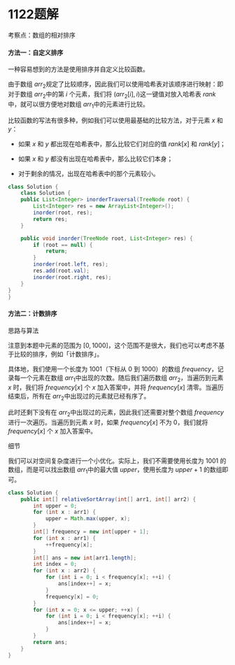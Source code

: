 # 1122题解
考察点：数组的相对排序

#### 方法一：自定义排序

一种容易想到的方法是使用排序并自定义比较函数。

由于数组 $\textit{arr}_2$规定了比较顺序，因此我们可以使用哈希表对该顺序进行映射：即对于数组 $\textit{arr}_2$中的第 $i$ 个元素，我们将 $(\textit{arr}_2[i], i)$这一键值对放入哈希表 $\textit{rank}$ 中，就可以很方便地对数组 $\textit{arr}_1$中的元素进行比较。

比较函数的写法有很多种，例如我们可以使用最基础的比较方法，对于元素 $x$ 和 $y$：

- 如果 $x$ 和 $y$ 都出现在哈希表中，那么比较它们对应的值 $\textit{rank}[x]$ 和 $\textit{rank}[y]$；

- 如果 $x$ 和 $y$ 都没有出现在哈希表中，那么比较它们本身；

- 对于剩余的情况，出现在哈希表中的那个元素较小。


```java
class Solution {
    class Solution {
    public List<Integer> inorderTraversal(TreeNode root) {
        List<Integer> res = new ArrayList<Integer>();
        inorder(root, res);
        return res;
    }

    public void inorder(TreeNode root, List<Integer> res) {
        if (root == null) {
            return;
        }
        inorder(root.left, res);
        res.add(root.val);
        inorder(root.right, res);
    }
}
}
```

#### 方法二：计数排序

思路与算法

注意到本题中元素的范围为 $[0, 1000]$，这个范围不是很大，我们也可以考虑不基于比较的排序，例如「计数排序」。

具体地，我们使用一个长度为 $1001$（下标从 $0$ 到 $1000$）的数组 $\textit{frequency}$，记录每一个元素在数组 $\textit{arr}_1$中出现的次数。随后我们遍历数组 $\textit{arr}_2$，当遍历到元素 $x$ 时，我们将 $\textit{frequency}[x]$ 个 $x$ 加入答案中，并将 $\textit{frequency}[x]$ 清零。当遍历结束后，所有在 $\textit{arr}_2$中出现过的元素就已经有序了。

此时还剩下没有在 $\textit{arr}_2$中出现过的元素，因此我们还需要对整个数组 $\textit{frequency}$ 进行一次遍历。当遍历到元素 $x$ 时，如果 $\textit{frequency}[x]$ 不为 $0$，我们就将 $\textit{frequency}[x]$ 个 $x$ 加入答案中。

细节

我们可以对空间复杂度进行一个小优化。实际上，我们不需要使用长度为 $1001$ 的数组，而是可以找出数组 $\textit{arr}_1$中的最大值 $\textit{upper}$，使用长度为 $\textit{upper}+1$ 的数组即可。

```java
class Solution {
    public int[] relativeSortArray(int[] arr1, int[] arr2) {
        int upper = 0;
        for (int x : arr1) {
            upper = Math.max(upper, x);
        }
        int[] frequency = new int[upper + 1];
        for (int x : arr1) {
            ++frequency[x];
        }
        int[] ans = new int[arr1.length];
        int index = 0;
        for (int x : arr2) {
            for (int i = 0; i < frequency[x]; ++i) {
                ans[index++] = x;
            }
            frequency[x] = 0;
        }
        for (int x = 0; x <= upper; ++x) {
            for (int i = 0; i < frequency[x]; ++i) {
                ans[index++] = x;
            }
        }
        return ans;
    }
}
```

